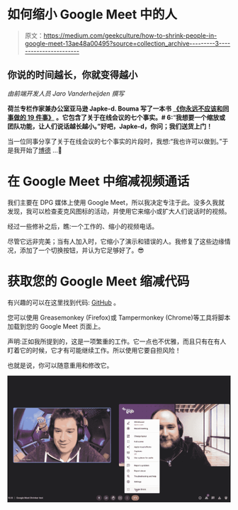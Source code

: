 # 如何缩小 Google Meet 中的人

> 原文：<https://medium.com/geekculture/how-to-shrink-people-in-google-meet-13ae48a00495?source=collection_archive---------3----------------------->

## 你说的时间越长，你就变得越小

*由前端开发人员 Jaro Vanderheijden 撰写*

**荷兰专栏作家兼办公室亚马逊 Japke-d. Bouma 写了一本书** [**《你永远不应该和同事做的 19 件事》**](https://www.bol.com/nl/nl/p/de-19-dingen-die-je-nooit-met-collega-s-moet-doen/9300000041454241/?bltgh=sCJrn2ZxFbDHrcP-VIVMgQ.4_12.13.ProductTitle) **。它包含了关于在线会议的七个事实。# 6:**“**我想要一个缩放或团队功能，让人们说话越长越小。”好吧，Japke-d，你问；我们送货上门！**

当一位同事分享了关于在线会议的七个事实的片段时，我想:“我也许可以做到。”于是我开始了[博德](https://www.youtube.com/watch?v=lIFE7h3m40U) …🤔

# 在 Google Meet 中缩减视频通话

我们主要在 DPG 媒体上使用 Google Meet，所以我决定专注于此。没多久我就发现，我可以检查麦克风图标的活动，并使用它来缩小或扩大人们说话时的视频。

经过一些修补之后，瞧:一个工作的、缩小的视频电话。

尽管它远非完美；当有人加入时，它缩小了演示和错误的人。我修复了这些边缘情况，添加了一个切换按钮，并认为它足够好了。😎

# 获取您的 Google Meet 缩减代码

有兴趣的可以在这里找到代码: [GitHub](https://github.com/JaroVDH/shrink-as-you-talk/blob/main/index.js) 。

您可以使用 Greasemonkey (Firefox)或 Tampermonkey (Chrome)等工具将脚本加载到您的 Google Meet 页面上。

声明:正如我所提到的，这是一项繁重的工作。它一点也不优雅，而且只有在有人盯着它的时候，它才有可能继续工作。所以使用它要自担风险！

也就是说，你可以随意重用和修改它。

![](img/610d12b465afc822e1bc1cb3386aa71f.png)